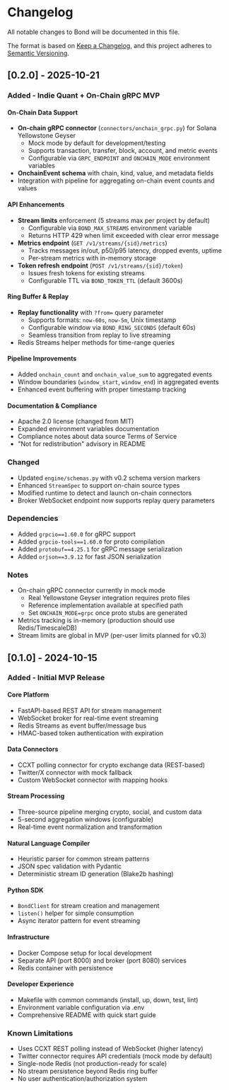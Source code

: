 # Changelog

All notable changes to Bond will be documented in this file.

The format is based on [Keep a Changelog](https://keepachangelog.com/en/1.0.0/),
and this project adheres to [Semantic Versioning](https://semver.org/spec/v2.0.0.html).

## [0.2.0] - 2025-10-21

### Added - Indie Quant + On-Chain gRPC MVP

#### On-Chain Data Support
- **On-chain gRPC connector** (`connectors/onchain_grpc.py`) for Solana Yellowstone Geyser
  - Mock mode by default for development/testing
  - Supports transaction, transfer, block, account, and metric events
  - Configurable via `GRPC_ENDPOINT` and `ONCHAIN_MODE` environment variables
- **OnchainEvent schema** with chain, kind, value, and metadata fields
- Integration with pipeline for aggregating on-chain event counts and values

#### API Enhancements
- **Stream limits** enforcement (5 streams max per project by default)
  - Configurable via `BOND_MAX_STREAMS` environment variable
  - Returns HTTP 429 when limit exceeded with clear error message
- **Metrics endpoint** (`GET /v1/streams/{sid}/metrics`)
  - Tracks messages in/out, p50/p95 latency, dropped events, uptime
  - Per-stream metrics with in-memory storage
- **Token refresh endpoint** (`POST /v1/streams/{sid}/token`)
  - Issues fresh tokens for existing streams
  - Configurable TTL via `BOND_TOKEN_TTL` (default 3600s)

#### Ring Buffer & Replay
- **Replay functionality** with `?from=` query parameter
  - Supports formats: `now-60s`, `now-5m`, Unix timestamp
  - Configurable window via `BOND_RING_SECONDS` (default 60s)
  - Seamless transition from replay to live streaming
- Redis Streams helper methods for time-range queries

#### Pipeline Improvements
- Added `onchain_count` and `onchain_value_sum` to aggregated events
- Window boundaries (`window_start`, `window_end`) in aggregated events
- Enhanced event buffering with proper timestamp tracking

#### Documentation & Compliance
- Apache 2.0 license (changed from MIT)
- Expanded environment variables documentation
- Compliance notes about data source Terms of Service
- "Not for redistribution" advisory in README

### Changed
- Updated `engine/schemas.py` with v0.2 schema version markers
- Enhanced `StreamSpec` to support on-chain source types
- Modified runtime to detect and launch on-chain connectors
- Broker WebSocket endpoint now supports replay query parameters

### Dependencies
- Added `grpcio==1.60.0` for gRPC support
- Added `grpcio-tools==1.60.0` for proto compilation
- Added `protobuf==4.25.1` for gRPC message serialization
- Added `orjson==3.9.12` for fast JSON serialization

### Notes
- On-chain gRPC connector currently in mock mode
  - Real Yellowstone Geyser integration requires proto files
  - Reference implementation available at specified path
  - Set `ONCHAIN_MODE=grpc` once proto stubs are generated
- Metrics tracking is in-memory (production should use Redis/TimescaleDB)
- Stream limits are global in MVP (per-user limits planned for v0.3)

## [0.1.0] - 2024-10-15

### Added - Initial MVP Release

#### Core Platform
- FastAPI-based REST API for stream management
- WebSocket broker for real-time event streaming
- Redis Streams as event buffer/message bus
- HMAC-based token authentication with expiration

#### Data Connectors
- CCXT polling connector for crypto exchange data (REST-based)
- Twitter/X connector with mock fallback
- Custom WebSocket connector with mapping hooks

#### Stream Processing
- Three-source pipeline merging crypto, social, and custom data
- 5-second aggregation windows (configurable)
- Real-time event normalization and transformation

#### Natural Language Compiler
- Heuristic parser for common stream patterns
- JSON spec validation with Pydantic
- Deterministic stream ID generation (Blake2b hashing)

#### Python SDK
- `BondClient` for stream creation and management
- `listen()` helper for simple consumption
- Async iterator pattern for event streaming

#### Infrastructure
- Docker Compose setup for local development
- Separate API (port 8000) and broker (port 8080) services
- Redis container with persistence

#### Developer Experience
- Makefile with common commands (install, up, down, test, lint)
- Environment variable configuration via .env
- Comprehensive README with quick start guide

### Known Limitations
- Uses CCXT REST polling instead of WebSocket (higher latency)
- Twitter connector requires API credentials (mock mode by default)
- Single-node Redis (not production-ready for scale)
- No stream persistence beyond Redis ring buffer
- No user authentication/authorization system
